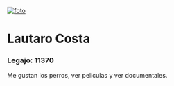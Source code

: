 <a href="https://ibb.co/2YBL2Bt"><img src="https://i.ibb.co/2YBL2Bt/foto.jpg" alt="foto" border="0"></a>
#  Lautaro Costa
### Legajo: 11370
Me gustan los perros, ver peliculas y ver documentales.
